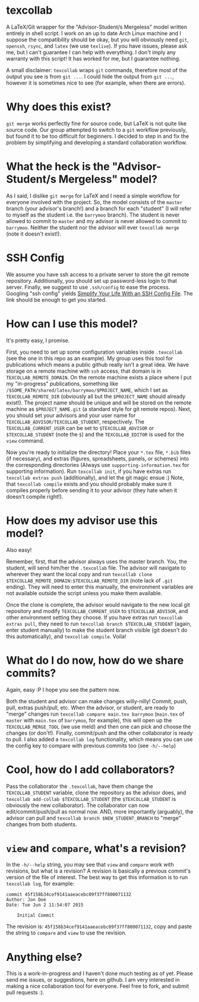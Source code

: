 texcollab
=========

A LaTeX/Git wrapper for the "Advisor-Student/s Mergeless" model written
entirely in shell script. I work on an up to date Arch Linux machine and I
suppose the compatibility should be okay, but you will obviously need `git`,
`openssh`, `rsync`, and `latex` (we use `texlive`). If you have issues, please ask me,
but I can't guarantee I can help with everything. I don't imply any warranty
with this script! It has worked for me, but I guarantee nothing.

A small disclaimer: `texcollab` wraps `git` commands, therefore most of the
output you see is from `git ...`. I could hide the output from `git ...`,
however it is sometimes nice to see (for example, when there are errors).

# Why does this exist?

`git merge` works perfectly fine for source code, but LaTeX is not quite like
source code. Our group attempted to switch to a `git` workflow previously, but
found it to be too difficult for beginners. I decided to step in and fix the
problem by simplifying and developing a standard collaboration workflow.

# What the heck is the "Advisor-Student/s Mergeless" model?

As I said, I dislike `git merge` for LaTeX and I need a simple workflow for
everyone involved with the project. So, the model consists of the `master`
branch (your advisor's branch!) and a branch for each "student" (I will refer
to myself as the student i.e. the `barrymoo` branch). The student is never
allowed to commit to `master` and my advisor is never allowed to commit to
`barrymoo`. Neither the student nor the advisor will ever `texcollab merge`
(note it doesn't exist!).

# SSH Config

We assume you have ssh access to a private server to store the git remote
repository. Additionally, you should set up password-less login to that server.
Finally, we suggest to use `.ssh/config` to ease the process.
Googling "ssh config" yields [Simplify Your Life With an SSH Config 
File](http://nerderati.com/2011/03/17/simplify-your-life-with-an-ssh-config-file/).
The link should be enough to get you started.

# How can I use this model?

It's pretty easy, I promise.

First, you need to set up some configuration variables inside `.texcollab` (see
the one in this repo as an example). My group uses this tool for publications
which means a public github really isn't a great idea. We have storage on a
remote machine with `ssh` access, that domain is in `TEXCOLLAB_REMOTE_DOMAIN`.
On the remote machine exists a place where I put my "in-progress" publications,
something like `/$SOME_PATH/shared/latex/barrymoo/$PROJECT_NAME`, which I set
as `TEXCOLLAB_REMOTE_DIR` (obviously all but the `$PROJECT_NAME` should already
exist!). The project name should be unique and will be stored on the remote
machine as `$PROJECT_NAME.git` (a standard style for git remote repos). Next,
you should set your advisors and your user name for
`TEXCOLLAB_ADVISOR/TEXCOLLAB_STUDENT`, respectively. The
`TEXCOLLAB_CURRENT_USER` can be set to `$TEXCOLLAB_ADVISOR` or
`$TEXCOLLAB_STUDENT` (note the `$`) and the `TEXCOLLAB_EDITOR` is used for the
`view` command.

Now you're ready to initialize the directory! Place your `*.tex` file, `*.bib`
files (if necessary), and extras (figures, spreadsheets, panels, or schemes)
into the corresponding directories (Always use `supporting-information.tex` for
supporting information). Run `texcollab init`, if you have extras run
`texcollab extras push` (additionally), and let the git magic ensue :) Note,
that `texcollab compile` exists and you should probably make sure it compiles
properly before sending it to your advisor (they hate when it doesn't compile
right!). 

# How does my advisor use this model?

Also easy!

Remember, first, that the advisor always uses the master branch. You, the
student, will send him/her the `.texcollab` file. The advisor will navigate to
wherever they want the local copy and run `texcollab clone
$TEXCOLLAB_REMOTE_DOMAIN:$TEXCOLLAB_REMOTE_DIR` (note lack of `.git` ending).
They will need to enter this manually, the environment variables are not
available outside the script unless you make them available. 

Once the clone is complete, the advisor would navigate to the new local git
repository and modify `TEXCOLLAB_CURRENT_USER` to `$TEXCOLLAB_ADVISOR`, and
other environment setting they choose. If you have extras run `texcollab
extras pull`, they need to run `texcollab branch $TEXCOLLAB_STUDENT` (again,
enter student manually) to make the student branch visible (git doesn't do this
automatically), and `texcollab compile`. Voila!

# What do I do now, how do we share commits?

Again, easy :P I hope you see the pattern now.

Both the student and advisor can make changes willy-nilly! Commit, push, pull,
extras push/pull, etc. When the advisor, or student, are ready to "merge"
changes run `texcollab compare main.tex barrymoo` (`main.tex` of `master` with
`main.tex` of `barrymoo`, for example), this will open up the
`TEXCOLLAB_MERGE_TOOL` (we use meld) and then one can pick and choose the
changes (or don't!). Finally, commit/push and the other collaborator is ready
to pull. I also added a `texcollab log` functionality, which means you can use
the config key to compare with previous commits too (see `-h/--help`)

# Cool, how do I add collaborators?

Pass the collaborator the `.texcollab`, have them change the
`TEXCOLLAB_STUDENT` variable, clone the repository as the advisor does, and
`texcollab add-collab $TEXCOLLAB_STUDENT` (the `$TEXCOLLAB_STUDENT` is 
obviously the new collaborator). The collaborator can now edit/commit/push/pull
as normal now. AND, more importantly (arguably), the advisor can pull and `texcollab
branch $NEW_STUDENT_BRANCH` to "merge" changes from both students.

# `view` and `compare`, what's a revision?

In the `-h/--help` string, you may see that `view` and `compare` work with revisions,
but what is a revision? A revision is basically a previous commit's version of the file
of interest. The best way to get this information is to run `texcollab log`, for example:

```
commit 45f158b34cef9141aaeacebc09f37ff800071132
Author: Jon Doe
Date: Tue Jun 2 11:54:07 2015

    Initial Commit
```

The revision is: `45f158b34cef9141aaeacebc09f37ff800071132`, copy and paste the string
to `compare` and `view` to use the revision.

# Anything else?

This is a work-in-progress and I haven't done much testing as of yet. Please send
me issues, or suggestions, here on github. I am very interested in making a
nice collaboration tool for everyone. Feel free to fork, and submit pull
requests :). 

